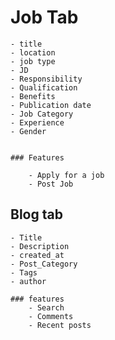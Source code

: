 # Job Tab

    - title
    - location
    - job type
    - JD
    - Responsibility
    - Qualification
    - Benefits
    - Publication date
    - Job Category
    - Experience
    - Gender 


    ### Features

        - Apply for a job
        - Post Job

## Blog tab

    - Title
    - Description
    - created_at
    - Post_Category
    - Tags
    - author

    ### features
        - Search
        - Comments
        - Recent posts


